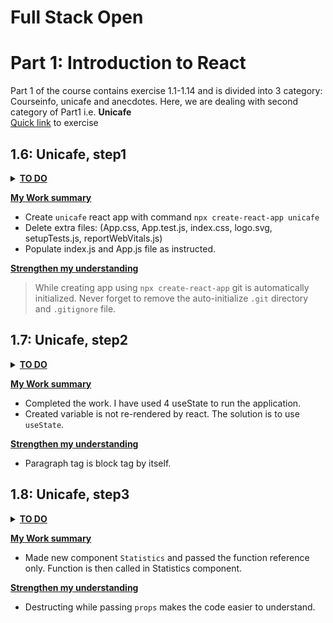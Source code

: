 # Full Stack Open

# Part 1: Introduction to React

Part 1 of the course contains exercise 1.1-1.14 and is divided into 3 category: Courseinfo, unicafe and anecdotes.
Here, we are dealing with second category of Part1 i.e. **Unicafe**  
[Quick link](https://fullstackopen.com/en/part1/a_more_complex_state_debugging_react_apps#exercises-1-6-1-14) to exercise

## 1.6: Unicafe, step1

<details><summary><u><b>TO DO</b></u></summary>

- Setup the files and folders as instructed.
- Initialize App.js file as:

  ```js
  import { useState } from "react";

  const App = () => {
    // save clicks of each button to its own state
    const [good, setGood] = useState(0);
    const [neutral, setNeutral] = useState(0);
    const [bad, setBad] = useState(0);

    return <div>code here</div>;
  };

  export default App;
  ```

- Initialize index.js file as:

  ```js
  import React from "react";

  import ReactDOM from "react-dom/client";

  import App from "./App";

  ReactDOM.createRoot(document.getElementById("root")).render(<App />);
  ```

</details>

**<u>My Work summary</u>**

- Create `unicafe` react app with command `npx create-react-app unicafe`
- Delete extra files: (App.css, App.test.js, index.css, logo.svg, setupTests.js, reportWebVitals.js)
- Populate index.js and App.js file as instructed.

**<u>Strengthen my understanding</u>**

> While creating app using `npx create-react-app` git is automatically initialized. Never forget to remove the auto-initialize `.git` directory and `.gitignore` file.

## 1.7: Unicafe, step2

<details><summary><u><b>TO DO</b></u></summary>

- I have to expand my application so that it shows more statistics about the gathered feedback: the total number of collected feedback, the average score (good: 1, neutral: 0, bad: -1) and the percentage of positive feedback.

  ![final output](assest/image.png)

</details>

**<u>My Work summary</u>**

- Completed the work. I have used 4 useState to run the application.
- Created variable is not re-rendered by react. The solution is to use `useState`.

**<u>Strengthen my understanding</u>**

- Paragraph tag is block tag by itself.

## 1.8: Unicafe, step3

<details><summary><u><b>TO DO</b></u></summary>

- Refactor your application so that displaying the statistics is extracted into its own Statistics component. The state of the application should remain in the App root component.

  ```js
  // a proper place to define a component
  const Statistics = (props) => {
    // ...
  }

  const App = () => {
    const [good, setGood] = useState(0)
    const [neutral, setNeutral] = useState(0)
    const [bad, setBad] = useState(0)

    // do not define a component within another component
    const Statistics = (props) => {
      // ...
    }

    return (
      // ...
    )
  }
  ```

</details>

**<u>My Work summary</u>**

- Made new component `Statistics` and passed the function reference only. Function is then called in Statistics component.

**<u>Strengthen my understanding</u>**

- Destructing while passing `props` makes the code easier to understand.
